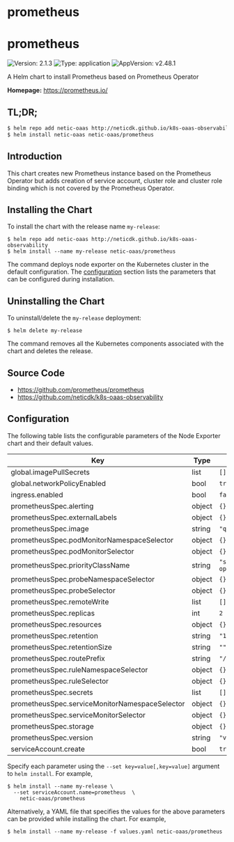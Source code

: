 # prometheus

# prometheus

![Version: 2.1.3](https://img.shields.io/badge/Version-2.1.3-informational?style=flat-square) ![Type: application](https://img.shields.io/badge/Type-application-informational?style=flat-square) ![AppVersion: v2.48.1](https://img.shields.io/badge/AppVersion-v2.48.1-informational?style=flat-square)

A Helm chart to install Prometheus based on Prometheus Operator

**Homepage:** <https://prometheus.io/>

## TL;DR;

```bash
$ helm repo add netic-oaas http://neticdk.github.io/k8s-oaas-observability
$ helm install netic-oaas netic-oaas/prometheus
```

## Introduction

This chart creates new Prometheus instance based on the Prometheus Operator but adds creation of service
account, cluster role and cluster role binding which is not covered by the Prometheus Operator.

## Installing the Chart

To install the chart with the release name `my-release`:

```console
$ helm repo add netic-oaas http://neticdk.github.io/k8s-oaas-observability
$ helm install --name my-release netic-oaas/prometheus
```

The command deploys node exporter on the Kubernetes cluster in the default configuration. The [configuration](#configuration) section lists the parameters that can be configured during installation.

## Uninstalling the Chart

To uninstall/delete the `my-release` deployment:

```console
$ helm delete my-release
```

The command removes all the Kubernetes components associated with the chart and deletes the release.

## Source Code

* <https://github.com/prometheus/prometheus>
* <https://github.com/neticdk/k8s-oaas-observability>

## Configuration

The following table lists the configurable parameters of the Node Exporter chart and their default values.

| Key | Type | Default | Description |
|-----|------|---------|-------------|
| global.imagePullSecrets | list | `[]` |  |
| global.networkPolicyEnabled | bool | `true` |  |
| ingress.enabled | bool | `false` |  |
| prometheusSpec.alerting | object | `{}` |  |
| prometheusSpec.externalLabels | object | `{}` |  |
| prometheusSpec.image | string | `"quay.io/prometheus/prometheus:v2.51.2"` |  |
| prometheusSpec.podMonitorNamespaceSelector | object | `{}` |  |
| prometheusSpec.podMonitorSelector | object | `{}` |  |
| prometheusSpec.priorityClassName | string | `"secure-cloud-stack-technical-operations-critical"` |  |
| prometheusSpec.probeNamespaceSelector | object | `{}` |  |
| prometheusSpec.probeSelector | object | `{}` |  |
| prometheusSpec.remoteWrite | list | `[]` |  |
| prometheusSpec.replicas | int | `2` |  |
| prometheusSpec.resources | object | `{}` |  |
| prometheusSpec.retention | string | `"10d"` |  |
| prometheusSpec.retentionSize | string | `""` |  |
| prometheusSpec.routePrefix | string | `"/"` |  |
| prometheusSpec.ruleNamespaceSelector | object | `{}` |  |
| prometheusSpec.ruleSelector | object | `{}` |  |
| prometheusSpec.secrets | list | `[]` |  |
| prometheusSpec.serviceMonitorNamespaceSelector | object | `{}` |  |
| prometheusSpec.serviceMonitorSelector | object | `{}` |  |
| prometheusSpec.storage | object | `{}` |  |
| prometheusSpec.version | string | `"v2.51.2"` |  |
| serviceAccount.create | bool | `true` |  |

Specify each parameter using the `--set key=value[,key=value]` argument to `helm install`. For example,

```console
$ helm install --name my-release \
  --set serviceAccount.name=prometheus  \
    netic-oaas/prometheus
```

Alternatively, a YAML file that specifies the values for the above parameters can be provided while installing the chart. For example,

```console
$ helm install --name my-release -f values.yaml netic-oaas/prometheus
```
